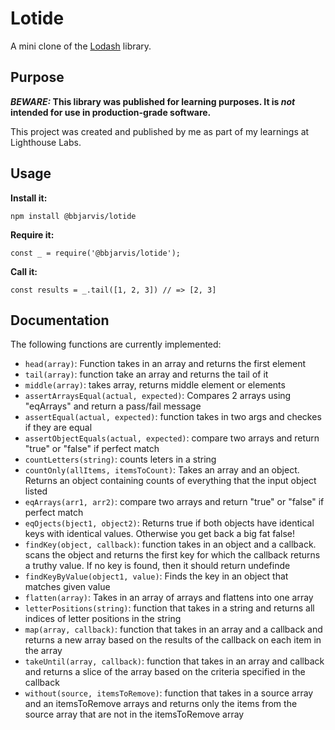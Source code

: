 # Lotide

A mini clone of the [Lodash](https://lodash.com) library.

## Purpose

**_BEWARE:_ This library was published for learning purposes. It is _not_ intended for use in production-grade software.**

This project was created and published by me as part of my learnings at Lighthouse Labs. 

## Usage

**Install it:**

`npm install @bbjarvis/lotide`

**Require it:**

`const _ = require('@bbjarvis/lotide');`

**Call it:**

`const results = _.tail([1, 2, 3]) // => [2, 3]`

## Documentation

The following functions are currently implemented:

* `head(array)`: Function takes in an array and returns the first element
* `tail(array)`: function take an array and returns the tail of it
* `middle(array)`: takes array, returns middle element or elements
* `assertArraysEqual(actual, expected)`: Compares 2  arrays using "eqArrays" and return a pass/fail message
* `assertEqual(actual, expected)`: function takes in two args and checkes if they are equal
* `assertObjectEquals(actual, expected)`: compare two arrays and return "true" or "false" if perfect match
* `countLetters(string)`: counts leters in a string
* `countOnly(allItems, itemsToCount)`: Takes an array and an object. Returns an object containing counts of everything that the input object listed
* `eqArrays(arr1, arr2)`: compare two arrays and return "true" or "false" if perfect match
* `eqOjects(bject1, object2)`:  Returns true if both objects have identical keys with identical values. Otherwise you get back a big fat false!
* `findKey(object, callback)`:  function takes in an object and a callback. scans the object and returns the first key for which the callback returns 
                                a truthy value. If no key is found, then it should return undefinde
* `findKeyByValue(object1, value)`: Finds the key in an object that matches given value
* `flatten(array)`: Takes in an array of arrays and flattens into one array
* `letterPositions(string)`:  function that takes in a string and returns all indices of letter positions in the string
* `map(array, callback)`: function that takes in an array and a callback and returns a new array based on the results of the callback on each item in the array
* `takeUntil(array, callback)`: function that takes in an array and callback and returns a slice of the array based on the criteria specified in the callback
* `without(source, itemsToRemove)`: function that takes in a source array and an itemsToRemove arrays and returns only the items from the source array that are not in the itemsToRemove array